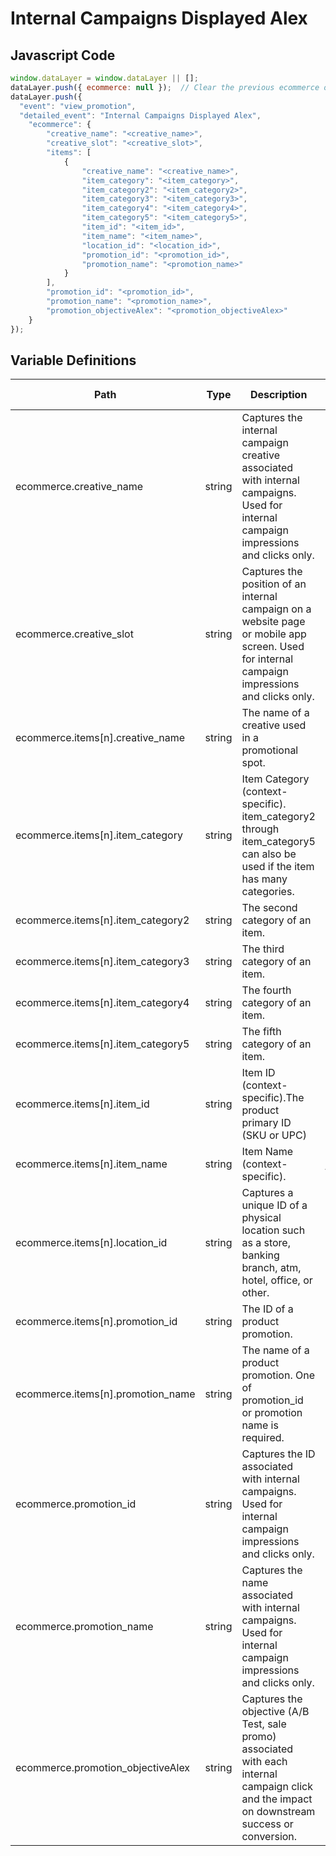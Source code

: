 # Internal Campaigns Displayed Alex

### 

## Javascript Code
```js
window.dataLayer = window.dataLayer || [];
dataLayer.push({ ecommerce: null });  // Clear the previous ecommerce object.
dataLayer.push({
  "event": "view_promotion",
  "detailed_event": "Internal Campaigns Displayed Alex",
    "ecommerce": {
        "creative_name": "<creative_name>",
        "creative_slot": "<creative_slot>",
        "items": [
            {
                "creative_name": "<creative_name>",
                "item_category": "<item_category>",
                "item_category2": "<item_category2>",
                "item_category3": "<item_category3>",
                "item_category4": "<item_category4>",
                "item_category5": "<item_category5>",
                "item_id": "<item_id>",
                "item_name": "<item_name>",
                "location_id": "<location_id>",
                "promotion_id": "<promotion_id>",
                "promotion_name": "<promotion_name>"
            }
        ],
        "promotion_id": "<promotion_id>",
        "promotion_name": "<promotion_name>",
        "promotion_objectiveAlex": "<promotion_objectiveAlex>"
    }
});
```

## Variable Definitions

|Path|Type|Description|Example|Pattern|Min Length|Max Length|Minimum|Maximum|Multiple Of|
| --- | --- | --- | --- | --- | --- | --- | --- | --- | --- |
|ecommerce.creative_name|string|Captures the internal campaign creative associated with internal campaigns. Used for internal campaign impressions and clicks only.|Girl with bike, Mountain Top, River Cruise Danube|||||||
|ecommerce.creative_slot|string|Captures the position of an internal campaign on a website page or mobile app screen. Used for internal campaign impressions and clicks only.|1, 5, 78, 3||||1|||
|ecommerce.items[n].creative_name|string|The name of a creative used in a promotional spot.|summer\_banner2|||||||
|ecommerce.items[n].item_category|string|Item Category \(context-specific\). item\_category2 through item\_category5 can also be used if the item has many categories.|pants|||||||
|ecommerce.items[n].item_category2|string|The second category of an item.||||||||
|ecommerce.items[n].item_category3|string|The third category of an item.||||||||
|ecommerce.items[n].item_category4|string|The fourth category of an item.||||||||
|ecommerce.items[n].item_category5|string|The fifth category of an item.||||||||
|ecommerce.items[n].item_id|string|Item ID \(context-specific\).The product primary ID \(SKU or UPC\)|SKU\_12345|||||||
|ecommerce.items[n].item_name|string|Item Name \(context-specific\).|jeggings|||||||
|ecommerce.items[n].location_id|string|Captures a unique ID of a physical location such as a store, banking branch, atm, hotel, office, or other.|155, 65588, 987764448|||||||
|ecommerce.items[n].promotion_id|string|The ID of a product promotion.|P\_12345|||||||
|ecommerce.items[n].promotion_name|string|The name of a product promotion. One of promotion\_id or promotion name is required.|Summer Sale|||||||
|ecommerce.promotion_id|string|Captures the ID associated with internal campaigns. Used for internal campaign impressions and clicks only.|2345, 56789, 9876|||||||
|ecommerce.promotion_name|string|Captures the name associated with internal campaigns. Used for internal campaign impressions and clicks only.|Trek bikes for kids, REI Spring Sale 2019, Viking Cruise Fall Specials|||||||
|ecommerce.promotion_objectiveAlex|string|Captures the objective \(A\/B Test, sale promo\) associated with each internal campaign click and the impact on downstream success or conversion.|Order Starter, Order Value, Newsletter Subscriptions, 12, 33, 44|||||||




